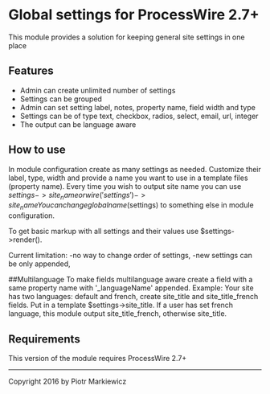 # Global settings for ProcessWire 2.7+

This module provides a solution for keeping general site settings in one place

## Features

- Admin can create unlimited number of settings
- Settings can be grouped
- Admin can set setting label, notes, property name, field width and type
- Settings can be of type text, checkbox, radios, select, email, url, integer
- The output can be language aware

## How to use

In module configuration create as many settings as needed. Customize their label, type, width 
and provide a name you want to use in a template files (property name).
Every time you wish to output site name you can use $settings->site_name or wire('settings')->site_name
You can change global name ($settings) to something else in module configuration.

To get basic markup with all settings and their values use $settings->render().

Current limitation: 
-no way to change order of settings,
-new settings can be only appended,

##Multilanguage
To make fields multilanguage aware create a field with a same property name with '_languageName' appended.
Example: Your site has two languages: default and french, create site_title and site_title_french fields. 
Put in a template $settings->site_title. If a user has set french language, this module output site_title_french, 
otherwise site_title.

## Requirements

This version of the module requires ProcessWire 2.7+  

---

Copyright 2016 by Piotr Markiewicz 
